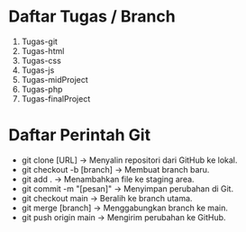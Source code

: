# Daftar Tugas / Branch
1. Tugas-git
2. Tugas-html
3. Tugas-css
4. Tugas-js
5. Tugas-midProject
6. Tugas-php
7. Tugas-finalProject

# Daftar Perintah Git
- git clone [URL] → Menyalin repositori dari GitHub ke lokal.
- git checkout -b [branch] → Membuat branch baru.
- git add . → Menambahkan file ke staging area.
- git commit -m "[pesan]" → Menyimpan perubahan di Git.
- git checkout main → Beralih ke branch utama.
- git merge [branch] → Menggabungkan branch ke main.
- git push origin main → Mengirim perubahan ke GitHub.
